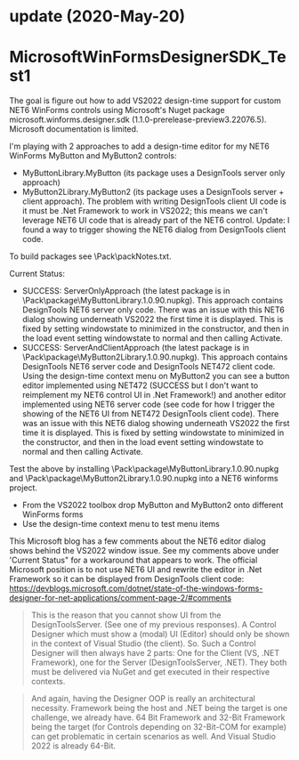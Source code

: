 # update (2020-May-20)



# MicrosoftWinFormsDesignerSDK_Test1

The goal is figure out how to add VS2022 design-time support for custom NET6 WinForms controls using Microsoft's Nuget package microsoft.winforms.designer.sdk (1.1.0-prerelease-preview3.22076.5). Microsoft documentation is limited.

I'm playing with 2 approaches to add a design-time editor for my NET6 WinForms MyButton and MyButton2 controls:
- MyButtonLibrary.MyButton (its package uses a DesignTools server only approach)
- MyButton2Library.MyButton2 (its package uses a DesignTools server + client approach). The problem with writing DesignTools client UI code is it must be .Net Framework to work in VS2022; this means we can't leverage NET6 UI code that is already part of the NET6 control. Update: I found a way to trigger showing the NET6 dialog from DesignTools client code.

To build packages see \Pack\packNotes.txt.

Current Status:
- SUCCESS: ServerOnlyApproach (the latest package is in \Pack\package\MyButtonLibrary.1.0.90.nupkg). This approach contains DesignTools NET6 server only code. There was an issue with this NET6 dialog showing underneath VS2022 the first time it is displayed. This is fixed by setting windowstate to minimized in the constructor, and then in the load event setting windowstate to normal and then calling Activate.
- SUCCESS: ServerAndClientApproach (the latest package is in \Pack\package\MyButton2Library.1.0.90.nupkg). This approach contains DesignTools NET6 server code and DesignTools NET472 client code. Using the design-time context menu on MyButton2 you can see a button editor implemented using NET472 (SUCCESS but I don't want to reimplement my NET6 control UI in .Net Framework!) and another editor implemented using NET6 server code (see code for how I trigger the showing of the NET6 UI from NET472 DesignTools client code). There was an issue with this NET6 dialog showing underneath VS2022 the first time it is displayed. This is fixed by setting windowstate to minimized in the constructor, and then in the load event setting windowstate to normal and then calling Activate.

Test the above by installing \Pack\package\MyButtonLibrary.1.0.90.nupkg and \Pack\package\MyButton2Library.1.0.90.nupkg into a NET6 winforms project.
- From the VS2022 toolbox drop MyButton and MyButton2 onto different WinForms forms
- Use the design-time context menu to test menu items

This Microsoft blog has a few comments about the NET6 editor dialog shows behind the VS2022 window issue. See my comments above under 'Current Status" for a workaround that appears to work.
The official Microsoft position is to not use NET6 UI and rewrite the editor in .Net Framework so it can be displayed from DesignTools client code:
https://devblogs.microsoft.com/dotnet/state-of-the-windows-forms-designer-for-net-applications/comment-page-2/#comments

>This is the reason that you cannot show UI from the DesignToolsServer. (See one of my previous responses).
A Control Designer which must show a (modal) UI (Editor) should only be shown in the context of Visual Studio (the client).
So. Such a Control Designer will then always have 2 parts: One for the Client (VS, .NET Framework), one for the Server (DesignToolsServer, .NET).
They both must be delivered via NuGet and get executed in their respective contexts.

>And again, having the Designer OOP is really an architectural necessity. Framework being the host and .NET being the target is one challenge, we already have. 64 Bit Framework and 32-Bit Framework being the target (for Controls depending on 32-Bit-COM for example) can get problematic in certain scenarios as well. And Visual Studio 2022 is already 64-Bit.


